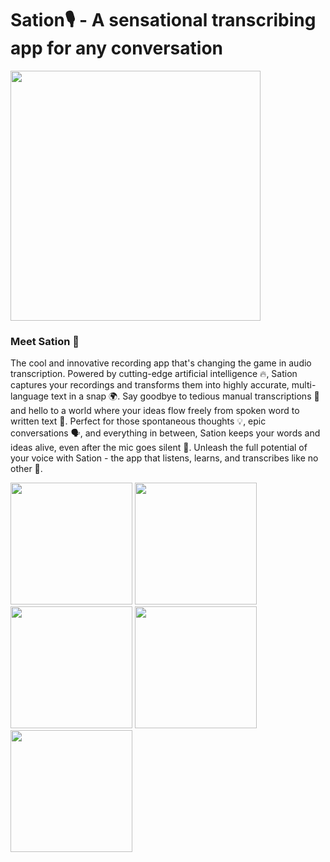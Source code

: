 # Sation🎙️ - **A sensational transcribing app for any conversation**
<div>
  <img src="https://user-images.githubusercontent.com/15661593/227635796-06f1f42e-a57e-48c9-b230-fd49cc618e07.png" width="400">
</div>


### Meet Sation 🎤
The cool and innovative recording app that's changing the game in audio transcription. Powered by cutting-edge artificial intelligence 🔥, Sation captures your recordings and transforms them into highly accurate, multi-language text in a snap 🌍. Say goodbye to tedious manual transcriptions 👋 and hello to a world where your ideas flow freely from spoken word to written text 🚀. Perfect for those spontaneous thoughts 💡, epic conversations 🗣️, and everything in between, Sation keeps your words and ideas alive, even after the mic goes silent 📝. Unleash the full potential of your voice with Sation - the app that listens, learns, and transcribes like no other 🌟.

<div>
  <img src="https://user-images.githubusercontent.com/15661593/227645901-ed35968f-6ac4-4904-a82f-4d568843ac63.png" width="195">
  <img src="https://user-images.githubusercontent.com/15661593/227644658-da657ed8-5fb5-4859-84e4-71adb6532be5.jpg" width="195">
  <img src="https://user-images.githubusercontent.com/15661593/227644611-c4ccfc99-2ba2-47c9-b1c9-c1bc12040c0f.png" width="195">
  <img src="https://user-images.githubusercontent.com/15661593/227645553-a27e8dd0-dbd8-4019-834c-3f8d25d702f4.jpg" width="195">
  <img src="https://user-images.githubusercontent.com/15661593/227644636-6f4fdc20-6faa-47e8-b1c4-e5b5f710c1f8.jpg" width="195">
</div>
